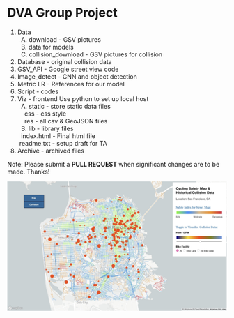 # DVA Group Project
1. Data
   <br/> &nbsp; A. download - GSV pictures
   <br/>&nbsp; B. data for models
   <br/> &nbsp; C. collision_download - GSV pictures for collision
2. Database - original collision data
3. GSV_API - Google street view code
4. Image_detect - CNN and object detection
5. Metric LR - References for our model
6. Script - codes
7. Viz - frontend
   Use python to set up local host
   <br/> &nbsp; A. static - store static data files
   <br/> &nbsp;&nbsp;&nbsp; css - css style
   <br/> &nbsp;&nbsp;&nbsp; res - all csv & GeoJSON files
   <br/> &nbsp; B. lib - library files
   <br/> &nbsp; index.html - Final html file
   <br/> &nbsp;readme.txt - setup draft for TA
8. Archive - archived files

Note: Please submit a **PULL REQUEST** when significant changes are to be made. Thanks!

![Map](map.jpeg)
